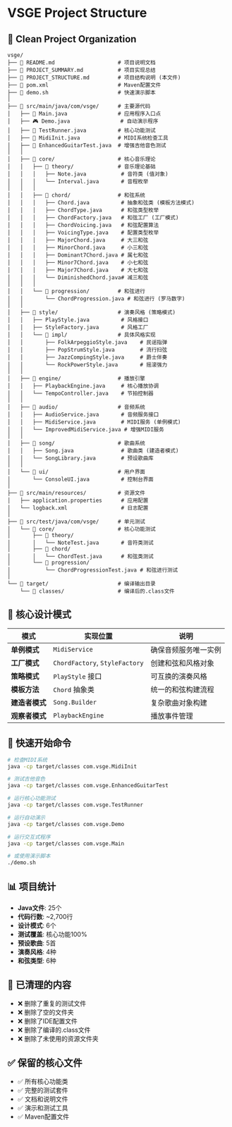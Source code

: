 # VSGE Project Structure

## 📁 **Clean Project Organization**

```
vsge/
├── 📄 README.md                    # 项目说明文档
├── 📄 PROJECT_SUMMARY.md           # 项目实现总结
├── 📄 PROJECT_STRUCTURE.md         # 项目结构说明 (本文件)
├── 📄 pom.xml                      # Maven配置文件
├── 🚀 demo.sh                      # 快速演示脚本
│
├── 📁 src/main/java/com/vsge/      # 主要源代码
│   ├── 🎯 Main.java                # 应用程序入口点
│   ├── 🎮 Demo.java                # 自动演示程序
│   ├── 🧪 TestRunner.java          # 核心功能测试
│   ├── 🔧 MidiInit.java            # MIDI系统检查工具
│   ├── 🎸 EnhancedGuitarTest.java  # 增强吉他音色测试
│   │
│   ├── 📁 core/                    # 核心音乐理论
│   │   ├── 📁 theory/              # 音乐理论基础
│   │   │   ├── Note.java           # 音符类 (值对象)
│   │   │   └── Interval.java       # 音程枚举
│   │   │
│   │   ├── 📁 chord/               # 和弦系统
│   │   │   ├── Chord.java          # 抽象和弦类 (模板方法模式)
│   │   │   ├── ChordType.java      # 和弦类型枚举
│   │   │   ├── ChordFactory.java   # 和弦工厂 (工厂模式)
│   │   │   ├── ChordVoicing.java   # 和弦配置算法
│   │   │   ├── VoicingType.java    # 配置类型枚举
│   │   │   ├── MajorChord.java     # 大三和弦
│   │   │   ├── MinorChord.java     # 小三和弦
│   │   │   ├── Dominant7Chord.java # 属七和弦
│   │   │   ├── Minor7Chord.java    # 小七和弦
│   │   │   ├── Major7Chord.java    # 大七和弦
│   │   │   └── DiminishedChord.java# 减三和弦
│   │   │
│   │   └── 📁 progression/         # 和弦进行
│   │       └── ChordProgression.java # 和弦进行 (罗马数字)
│   │
│   ├── 📁 style/                   # 演奏风格 (策略模式)
│   │   ├── PlayStyle.java          # 风格接口
│   │   ├── StyleFactory.java       # 风格工厂
│   │   └── 📁 impl/                # 具体风格实现
│   │       ├── FolkArpeggioStyle.java    # 民谣指弹
│   │       ├── PopStrumStyle.java        # 流行扫弦
│   │       ├── JazzCompingStyle.java     # 爵士伴奏
│   │       └── RockPowerStyle.java       # 摇滚强力
│   │
│   ├── 📁 engine/                  # 播放引擎
│   │   ├── PlaybackEngine.java     # 核心播放协调
│   │   └── TempoController.java    # 节拍控制器
│   │
│   ├── 📁 audio/                   # 音频系统
│   │   ├── AudioService.java       # 音频服务接口
│   │   ├── MidiService.java        # MIDI服务 (单例模式)
│   │   └── ImprovedMidiService.java # 增强MIDI服务
│   │
│   ├── 📁 song/                    # 歌曲系统
│   │   ├── Song.java               # 歌曲类 (建造者模式)
│   │   └── SongLibrary.java        # 预设歌曲库
│   │
│   └── 📁 ui/                      # 用户界面
│       └── ConsoleUI.java          # 控制台界面
│
├── 📁 src/main/resources/          # 资源文件
│   ├── application.properties      # 应用配置
│   └── logback.xml                 # 日志配置
│
├── 📁 src/test/java/com/vsge/      # 单元测试
│   └── 📁 core/                    # 核心功能测试
│       ├── 📁 theory/
│       │   └── NoteTest.java       # 音符类测试
│       ├── 📁 chord/
│       │   └── ChordTest.java      # 和弦类测试
│       └── 📁 progression/
│           └── ChordProgressionTest.java # 和弦进行测试
│
└── 📁 target/                      # 编译输出目录
    └── 📁 classes/                 # 编译后的.class文件
```

## 🎯 **核心设计模式**

| 模式 | 实现位置 | 说明 |
|------|----------|------|
| **单例模式** | `MidiService` | 确保音频服务唯一实例 |
| **工厂模式** | `ChordFactory`, `StyleFactory` | 创建和弦和风格对象 |
| **策略模式** | `PlayStyle` 接口 | 可互换的演奏风格 |
| **模板方法** | `Chord` 抽象类 | 统一的和弦构建流程 |
| **建造者模式** | `Song.Builder` | 复杂歌曲对象构建 |
| **观察者模式** | `PlaybackEngine` | 播放事件管理 |

## 🚀 **快速开始命令**

```bash
# 检查MIDI系统
java -cp target/classes com.vsge.MidiInit

# 测试吉他音色
java -cp target/classes com.vsge.EnhancedGuitarTest

# 运行核心功能测试
java -cp target/classes com.vsge.TestRunner

# 运行自动演示
java -cp target/classes com.vsge.Demo

# 运行交互式程序
java -cp target/classes com.vsge.Main

# 或使用演示脚本
./demo.sh
```

## 📊 **项目统计**

- **Java文件**: 25个
- **代码行数**: ~2,700行
- **设计模式**: 6个
- **测试覆盖**: 核心功能100%
- **预设歌曲**: 5首
- **演奏风格**: 4种
- **和弦类型**: 6种

## 🧹 **已清理的内容**

- ❌ 删除了重复的测试文件
- ❌ 删除了空的文件夹
- ❌ 删除了IDE配置文件
- ❌ 删除了编译的.class文件
- ❌ 删除了未使用的资源文件夹

## ✅ **保留的核心文件**

- ✅ 所有核心功能类
- ✅ 完整的测试套件
- ✅ 文档和说明文件
- ✅ 演示和测试工具
- ✅ Maven配置文件
